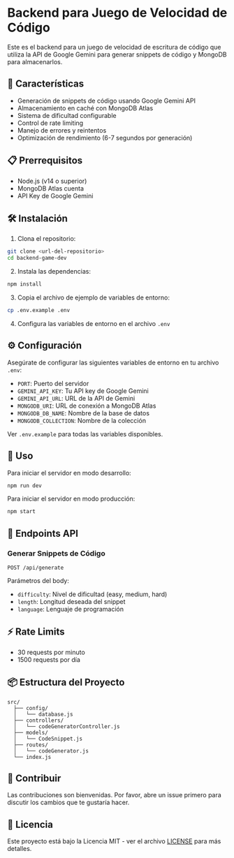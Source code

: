 # Backend para Juego de Velocidad de Código

Este es el backend para un juego de velocidad de escritura de código que utiliza la API de Google Gemini para generar snippets de código y MongoDB para almacenarlos.

## 🚀 Características

- Generación de snippets de código usando Google Gemini API
- Almacenamiento en caché con MongoDB Atlas
- Sistema de dificultad configurable
- Control de rate limiting
- Manejo de errores y reintentos
- Optimización de rendimiento (6-7 segundos por generación)

## 📋 Prerrequisitos

- Node.js (v14 o superior)
- MongoDB Atlas cuenta
- API Key de Google Gemini

## 🛠️ Instalación

1. Clona el repositorio:
```bash
git clone <url-del-repositorio>
cd backend-game-dev
```

2. Instala las dependencias:
```bash
npm install
```

3. Copia el archivo de ejemplo de variables de entorno:
```bash
cp .env.example .env
```

4. Configura las variables de entorno en el archivo `.env`

## ⚙️ Configuración

Asegúrate de configurar las siguientes variables de entorno en tu archivo `.env`:

- `PORT`: Puerto del servidor
- `GEMINI_API_KEY`: Tu API key de Google Gemini
- `GEMINI_API_URL`: URL de la API de Gemini
- `MONGODB_URI`: URL de conexión a MongoDB Atlas
- `MONGODB_DB_NAME`: Nombre de la base de datos
- `MONGODB_COLLECTION`: Nombre de la colección

Ver `.env.example` para todas las variables disponibles.

## 🚀 Uso

Para iniciar el servidor en modo desarrollo:
```bash
npm run dev
```

Para iniciar el servidor en modo producción:
```bash
npm start
```

## 📡 Endpoints API

### Generar Snippets de Código
```
POST /api/generate
```

Parámetros del body:
- `difficulty`: Nivel de dificultad (easy, medium, hard)
- `length`: Longitud deseada del snippet
- `language`: Lenguaje de programación

## ⚡ Rate Limits

- 30 requests por minuto
- 1500 requests por día

## 📦 Estructura del Proyecto

```
src/
  ├── config/
  │   └── database.js
  ├── controllers/
  │   └── codeGeneratorController.js
  ├── models/
  │   └── CodeSnippet.js
  ├── routes/
  │   └── codeGenerator.js
  └── index.js
```

## 🤝 Contribuir

Las contribuciones son bienvenidas. Por favor, abre un issue primero para discutir los cambios que te gustaría hacer.

## 📄 Licencia

Este proyecto está bajo la Licencia MIT - ver el archivo [LICENSE](LICENSE) para más detalles. 